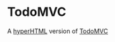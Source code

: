 # TodoMVC

A [hyperHTML](https://viperhtml.js.org/hyper.html) version of [TodoMVC](http://todomvc.com/)
